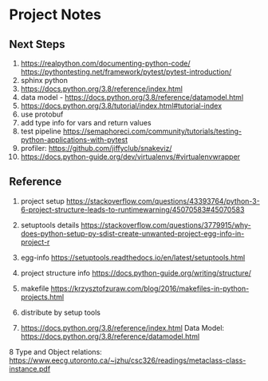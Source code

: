 # Project Notes

## Next Steps
1. https://realpython.com/documenting-python-code/
https://pythontesting.net/framework/pytest/pytest-introduction/
2. sphinx python
3. https://docs.python.org/3.8/reference/index.html
4. data model - https://docs.python.org/3.8/reference/datamodel.html
5. https://docs.python.org/3.8/tutorial/index.html#tutorial-index
6. use protobuf
7. add type info for vars and return values
8. test pipeline https://semaphoreci.com/community/tutorials/testing-python-applications-with-pytest
9. profiler: https://github.com/jiffyclub/snakeviz/
10. https://docs.python-guide.org/dev/virtualenvs/#virtualenvwrapper

## Reference
1. project setup
https://stackoverflow.com/questions/43393764/python-3-6-project-structure-leads-to-runtimewarning/45070583#45070583

2. setuptools details
https://stackoverflow.com/questions/3779915/why-does-python-setup-py-sdist-create-unwanted-project-egg-info-in-project-r

3. egg-info
https://setuptools.readthedocs.io/en/latest/setuptools.html

4. project structure info
https://docs.python-guide.org/writing/structure/

5. makefile
https://krzysztofzuraw.com/blog/2016/makefiles-in-python-projects.html

6. distribute by setup tools

7. https://docs.python.org/3.8/reference/index.html
Data Model:
https://docs.python.org/3.8/reference/datamodel.html

8 Type and Object relations:
https://www.eecg.utoronto.ca/~jzhu/csc326/readings/metaclass-class-instance.pdf